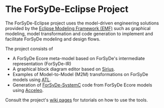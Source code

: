 # The ForSyDe-Eclipse Project
The ForSyDe-Eclipse project uses the model-driven engineering solutions provided
by the [Eclipse Modeling Framework (EMF)](https://eclipse.org/modeling/emf/)
such as graphical modeling, model transformation and code generation to
implement and facilitate ForSyDe modeling and design flows.

The project consists of
- A ForSyDe Ecore meta-model based on ForSyDe's intermediate representation
(ForSyDe-IR)
- A graphical block diagram editor based on
[Sirius](https://eclipse.org/sirius/).
- Examples of Model-to-Model (M2M) transformations on ForSyDe models using
[ATL](https://eclipse.org/atl/).
- Generation of [ForSyDe-SystemC](https://github.com/shaniaki/ForSyDe-SystemC)
code from ForSyDe Ecore models using [Acceleo](http://www.eclipse.org/acceleo/).

Consult the project's [wiki pages](wiki) for tutorials on how to use the tools.
